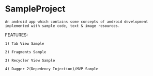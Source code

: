 # SampleProject 
    An android app which contains some concepts of android development implemented with sample code, text & image resources. 
    
FEATURES:

    1) Tab View Sample
    
    2) Fragments Sample
    
    3) Recycler View Sample
    
    4) Dagger 2(Depedency Injection)/MVP Sample
    
